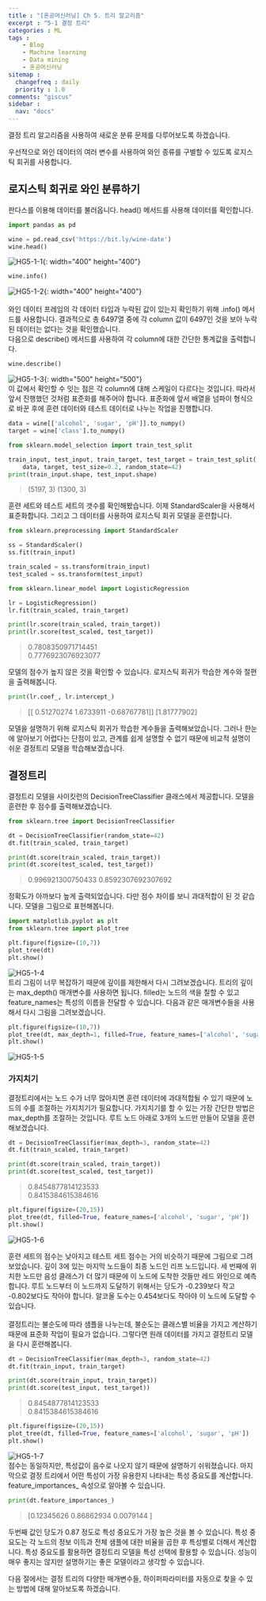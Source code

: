 ```yaml
---
title : "[혼공머신러닝] Ch 5. 트리 알고리즘"
excerpt : "5-1 결정 트리"
categories : ML
tags :
    - Blog
    - Machine learning
    - Data mining
    - 혼공머신러닝
sitemap :
  changefreq : daily
  priority : 1.0
comments: "giscus"
sidebar : 
  nav: "docs"
---
```


결정 트리 알고리즘을 사용하여 새로운 분류 문제를 다루어보도록 하겠습니다.  

우선적으로 와인 데이터의 여러 변수를 사용하여 와인 종류를 구별할 수 있도록 로지스틱 회귀를 사용합니다.  

## 로지스틱 회귀로 와인 분류하기

판다스를 이용해 데이터를 불러옵니다. head() 메서드를 사용해 데이터를 확인합니다.  

```python
import pandas as pd

wine = pd.read_csv('https://bit.ly/wine-date')
wine.head()
```
![HG5-1-1](https://github.com/yhp2205/yhp2205.github.io/blob/main/assets/images/HG5/HG5-1-1.png?raw=true){: width="400" height="400"}    

```python
wine.info()
```
![HG5-1-2](https://github.com/yhp2205/yhp2205.github.io/blob/main/assets/images/HG5/HG5-1-2.png?raw=true){: width="400" height="400"}  
<br/>
와인 데이터 프레임의 각 데이터 타입과 누락된 값이 있는지 확인하기 위해 .info() 메서드를 사용합니다. 결과적으로 총 6497열 중에 각 column 값이 6497인 것을 보아 누락된 데이터는 없다는 것을 확인했습니다.  
다음으로 describe() 메서드를 사용하여 각 column에 대한 간단한 통계값을 출력합니다. 

```python
wine.describe()
```
![HG5-1-3](https://github.com/yhp2205/yhp2205.github.io/blob/main/assets/images/HG5/HG5-1-3.png?raw=true){: width="500" height="500"}  
이 값에서 확인할 수 잇는 점은 각 column에 대해 스케일이 다르다는 것입니다. 따라서 앞서 진행했던 것처럼 표준화를 해주어야 합니다. 표준화에 앞서 배열을 넘파이 형식으로 바꾼 후에 훈련 데이터와 테스트 데이터로 나누는 작업을 진행합니다.  

```python
data = wine[['alcohol', 'sugar', 'pH']].to_numpy()
target = wine['class'].to_numpy()
```

```python
from sklearn.model_selection import train_test_split

train_input, test_input, train_target, test_target = train_test_split(
    data, target, test_size=0.2, random_state=42)
print(train_input.shape, test_input.shape)
```
> (5197, 3) (1300, 3)  

훈련 세트와 테스트 세트의 갯수를 확인해봤습니다. 이제 StandardScaler을 사용해서 표준화합니다. 그리고 그 데이터를 사용하여 로지스틱 회귀 모델을 훈련합니다. 

```python
from sklearn.preprocessing import StandardScaler

ss = StandardScaler()
ss.fit(train_input)

train_scaled = ss.transform(train_input)
test_scaled = ss.transform(test_input)
```

```python
from sklearn.linear_model import LogisticRegression

lr = LogisticRegression()
lr.fit(train_scaled, train_target)

print(lr.score(train_scaled, train_target))
print(lr.score(test_scaled, test_target))
```
> 0.7808350971714451  
> 0.7776923076923077  

모델의 점수가 높지 않은 것을 확인할 수 있습니다. 로지스틱 회귀가 학습한 계수와 절편을 출력해봅니다.  

```python
print(lr.coef_, lr.intercept_)
```
> [[ 0.51270274  1.6733911  -0.68767781]] [1.81777902]  

모델을 설명하기 위해 로지스틱 회귀가 학습한 계수들을 출력해보았습니다. 그러나 한눈에 알아보기 어렵다는 단점이 있고, 관계를 쉽게 설명할 수 없기 때문에 비교적 설명이 쉬운 결정트리 모델을 학습해보겠습니다.  

## 결정트리

결정트리 모델을 사이킷런의 DecisionTreeClassifier 클래스에서 제공합니다. 모델을 훈련한 후 점수를 출력해보겠습니다.  

```python
from sklearn.tree import DecisionTreeClassifier

dt = DecisionTreeClassifier(random_state=42)
dt.fit(train_scaled, train_target)

print(dt.score(train_scaled, train_target))
print(dt.score(test_scaled, test_target))
```
> 0.996921300750433
> 0.8592307692307692  

정확도가 아까보다 높게 출력되었습니다. 다만 점수 차이를 보니 과대적합이 된 것 같습니다. 모델을 그림으로 표현해봅니다.  


```python
import matplotlib.pyplot as plt
from sklearn.tree import plot_tree

plt.figure(figsize=(10,7))
plot_tree(dt)
plt.show()
```
![HG5-1-4](https://github.com/yhp2205/yhp2205.github.io/blob/main/assets/images/HG5/HG5-1-4.png?raw=true)  
트리 그림이 너무 복잡하기 때문에 깊이를 제한해서 다시 그려보겠습니다. 트리의 깊이는 max_depth() 매개변수를 사용하면 됩니다. filled는 노드의 색을 칠할 수 있고 feature_names는 특성의 이름을 전달할 수 있습니다. 다음과 같은 매개변수들을 사용해서 다시 그림을 그려보겠습니다. 

```python
plt.figure(figsize=(10,7))
plot_tree(dt, max_depth=1, filled=True, feature_names=['alcohol', 'sugar', 'pH'])
plt.show()
```
![HG5-1-5](https://github.com/yhp2205/yhp2205.github.io/blob/main/assets/images/HG5/HG5-1-5.png?raw=true)  

### 가지치기

결정트리에서는 노드 수가 너무 많아지면 훈련 데이터에 과대적합될 수 있기 때문에 노드의 수를 조절하는 가지치기가 필요합니다. 가지치기를 할 수 있는 가장 간단한 방법은 max_depth를 조절하는 것입니다. 루트 노드 아래로 3개의 노드만 만들어 모델을 훈련해보겠습니다.  

```python
dt = DecisionTreeClassifier(max_depth=3, random_state=42)
dt.fit(train_scaled, train_target)

print(dt.score(train_scaled, train_target))
print(dt.score(test_scaled, test_target))
```
> 0.8454877814123533  
> 0.8415384615384616

```python
plt.figure(figsize=(20,15))
plot_tree(dt, filled=True, feature_names=['alcohol', 'sugar', 'pH'])
plt.show()
```
![HG5-1-6](https://github.com/yhp2205/yhp2205.github.io/blob/main/assets/images/HG5/HG5-1-6.png?raw=true)  

훈련 세트의 점수는 낮아지고 테스트 세트 점수는 거의 비슷하기 때문에 그림으로 그려보았습니다. 
깊이 3에 있는 마지막 노드들이 최종 노드인 리프 노드입니다. 
세 번째에 위치한 노드만 음성 클래스가 더 많기 때문에 이 노드에 도착한 것들만 레드 와인으로 예측합니다. 
루트 노드부터 이 노드까지 도달하기 위해서는 당도가 -0.239보다 작고 -0.802보다도 작아야 합니다. 알코올 도수는 0.454보다도 작아야 이 노드에 도달할 수 있습니다.  
<br/>
결정트리는 불순도에 따라 샘플을 나누는데, 불순도는 클래스별 비율을 가지고 계산하기 때문에 표준화 작업이 필요가 없습니다. 
그렇다면 원래 데이터를 가지고 결정트리 모델을 다시 훈련해봅니다.

```python
dt = DecisionTreeClassifier(max_depth=3, random_state=42)
dt.fit(train_input, train_target)

print(dt.score(train_input, train_target))
print(dt.score(test_input, test_target))
```
> 0.8454877814123533  
> 0.8415384615384616

```python
plt.figure(figsize=(20,15))
plot_tree(dt, filled=True, feature_names=['alcohol', 'sugar', 'pH'])
plt.show()
```
![HG5-1-7](https://github.com/yhp2205/yhp2205.github.io/blob/main/assets/images/HG5/HG5-1-7.png?raw=true)  
점수는 동일하지만, 특성값이 음수로 나오지 않기 때문에 설명하기 쉬워졌습니다. 
마지막으로 결정 트리에서 어떤 특성이 가장 유용한지 나타내는 특성 중요도를 계산합니다. 
feature_importances_ 속성으로 알아볼 수 있습니다.  

```python
print(dt.feature_importances_)
```
> [0.12345626 0.86862934 0.0079144 ]  

두번째 값인 당도가 0.87 정도로 특성 중요도가 가장 높은 것을 볼 수 있습니다. 
특성 중요도는 각 노드의 정보 이득과 전체 샘플에 대한 비율을 곱한 후 특성별로 더해서 계산합니다. 
특성 중요도를 활용하면 결정트리 모델을 특성 선택에 활용할 수 있습니다. 
성능이 매우 좋지는 않지만 설명하기는 좋은 모델이라고 생각할 수 있습니다.  

다음 절에서는 결정 트리의 다양한 매개변수들, 하이퍼파라미터를 자동으로 찾을 수 있는 방법에 대해 알아보도록 하겠습니다.

